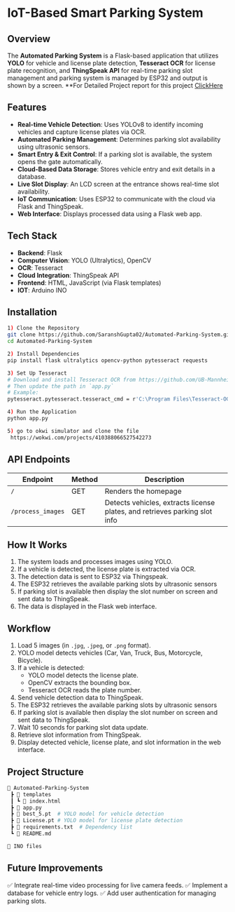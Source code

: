 # **IoT-Based Smart Parking System**

## **Overview**
The **Automated Parking System** is a Flask-based application that utilizes **YOLO** for vehicle and license plate detection, **Tesseract OCR** for license plate recognition, and **ThingSpeak API** for real-time parking slot management and parking system is managed by ESP32 and output is shown by a screen.
**For Detailed Project report for this project [ClickHere](https://docs.google.com/document/d/1eMI91i_AxunxBf9wceRgtuGP6XGCJUhY/edit?usp=sharing&ouid=114326110509733353084&rtpof=true&sd=true)


## **Features**
- **Real-time Vehicle Detection**: Uses YOLOv8 to identify incoming vehicles and capture license plates via OCR.
- **Automated Parking Management**: Determines parking slot availability using ultrasonic sensors.
- **Smart Entry & Exit Control**: If a parking slot is available, the system opens the gate automatically.
- **Cloud-Based Data Storage**: Stores vehicle entry and exit details in a database.
- **Live Slot Display**: An LCD screen at the entrance shows real-time slot availability.
- **IoT Communication**: Uses ESP32 to communicate with the cloud via Flask and ThingSpeak.
- **Web Interface**: Displays processed data using a Flask web app.

## **Tech Stack**
- **Backend**: Flask
- **Computer Vision**: YOLO (Ultralytics), OpenCV
- **OCR**: Tesseract
- **Cloud Integration**: ThingSpeak API
- **Frontend**: HTML, JavaScript (via Flask templates)
- **IOT**: Arduino INO

## **Installation**

```bash
1) Clone the Repository
git clone https://github.com/SaranshGupta02/Automated-Parking-System.git
cd Automated-Parking-System

2) Install Dependencies
pip install flask ultralytics opencv-python pytesseract requests

3) Set Up Tesseract
# Download and install Tesseract OCR from https://github.com/UB-Mannheim/tesseract/wiki
# Then update the path in `app.py`
# Example:
pytesseract.pytesseract.tesseract_cmd = r'C:\Program Files\Tesseract-OCR\tesseract.exe'

4) Run the Application
python app.py

5) go to okwi simulator and clone the file
 https://wokwi.com/projects/410388066527542273
```

## **API Endpoints**
| Endpoint         | Method | Description                                                       |
|-----------------|--------|-------------------------------------------------------------------|
| `/`             | GET    | Renders the homepage                                            |
| `/process_images` | GET    | Detects vehicles, extracts license plates, and retrieves parking slot info |

## **How It Works**
1. The system loads and processes images using YOLO.
2. If a vehicle is detected, the license plate is extracted via OCR.
3. The detection data is sent to ESP32 via Thingspeak.
4. The ESP32 retrieves the available parking slots by ultrasonic sensors
5. If parking slot is available then display the slot number on screen and sent data to ThingSpeak.
6. The data is displayed in the Flask web interface.

## **Workflow**
1. Load 5 images (in `.jpg`, `.jpeg`, or `.png` format).
2. YOLO model detects vehicles (Car, Van, Truck, Bus, Motorcycle, Bicycle).
3. If a vehicle is detected:
   - YOLO model detects the license plate.
   - OpenCV extracts the bounding box.
   - Tesseract OCR reads the plate number.
4. Send vehicle detection data to ThingSpeak.
5. The ESP32 retrieves the available parking slots by ultrasonic sensors
6. If parking slot is available then display the slot number on screen and sent data to ThingSpeak.
7. Wait 10 seconds for parking slot data update.
8. Retrieve slot information from ThingSpeak.
9. Display detected vehicle, license plate, and slot information in the web interface.

## **Project Structure**
```bash
📂 Automated-Parking-System
 ┣ 📂 templates
 ┃ ┗ 📜 index.html
 ┣ 📜 app.py
 ┣ 📜 best_5.pt  # YOLO model for vehicle detection
 ┣ 📜 License.pt # YOLO model for license plate detection
 ┣ 📜 requirements.txt  # Dependency list
 ┗ 📜 README.md

📂 INO files

```

## **Future Improvements**
✅ Integrate real-time video processing for live camera feeds.
✅ Implement a database for vehicle entry logs.
✅ Add user authentication for managing parking slots.

